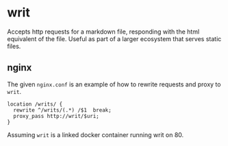 writ
====

Accepts http requests for a markdown file, responding with the html equivalent of the file.
Useful as part of a larger ecosystem that serves static files. 

## nginx

The given `nginx.conf` is an example of how to rewrite requests and proxy to `writ`.

```
location /writs/ {
  rewrite ^/writs/(.*) /$1  break;
  proxy_pass http://writ/$uri;
}
```

Assuming `writ` is a linked docker container running writ on 80.